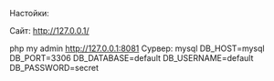Настойки: 

Сайт: 
http://127.0.0.1/

php my admin
http://127.0.0.1:8081
Сурвер: mysql
DB_HOST=mysql
DB_PORT=3306
DB_DATABASE=default
DB_USERNAME=default
DB_PASSWORD=secret

